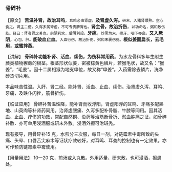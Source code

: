 ### 骨碎补

  【原文】 **苦温补肾，故治耳呜**，<small>耳鸣必由肾虚。</small>**及肾虚久泻。**<small>研末，入猪肾煨熟。空心食之。肾主二便，久泻多属肾虚，不可专责脾胃也。</small>**肾主骨，故治折伤**，<small>以功命名，粥和敷伤处。经曰：肾者胃之关也。前阴利水，后阴利榖。</small>**牙痛**。<small>炒黑为末，擦牙，咽下亦良。</small>**又入厥阴**，<small>心包、肝。</small>**能破血止血**。<small>入血行伤，故治折伤。粥和末裹伤处。</small>**根似姜而扁长，去毛用，或蜜拌蒸**。

【讲解】   **骨碎补功能补肾、活血、续伤，为伤科常用药**。为水龙骨科多年生附生蕨类植物檞蕨的根茎。根茎形状似姜，密被棕黄色鳞片，若猴毛状，故又名：“猴姜”，“毛姜”。因十二属相猴为地支申位，故又称“申姜“。入药需除去鳞片，洗净砂烫切片用。

本品味苦性温。入肝、肾二经。能补肾、活血、止血、续伤。治肾虚久泻、耳鸣、牙痛，及跌仆闪挫，筋骨折伤。

【临证应用】   骨碎补苦温性降，能补肾而收浮阳，肾虚阳浮的耳鸣、牙痛多配熟地、山萸肉等补肾药同用。治肾虚腰痛、久泻多配补骨脂、牛膝等同用。因其活血、止血、疗伤的功效，常配自然铜、没药等治筋断骨折、淤血肿痛之证，如骨碎补散．亦可单用浸酒服或研末外敷。浸洒外擦可治斑秃。

现有报导，用骨碎补15 克，水煎分三次服，每日一剂，对链霉素中毒所致的头痛、头晕、口唇舌尖麻木等证状疗效较好，对耳鸣、耳聋的控制也有一定效果。亦可作预防链霉素中霉使用。

【用量用法】  10一20 克，煎汤或入丸散。外用适量，研末敷，也可浸洒，擦患处。
